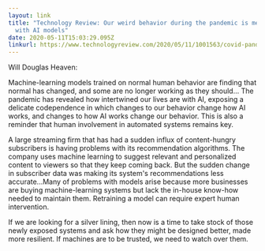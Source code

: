 ```yaml
---
layout: link
title: "Technology Review: Our weird behavior during the pandemic is messing
  with AI models"
date: 2020-05-11T15:03:29.095Z
linkurl: https://www.technologyreview.com/2020/05/11/1001563/covid-pandemic-broken-ai-machine-learning-amazon-retail-fraud-humans-in-the-loop/
---
```

Will Douglas Heaven:

Machine-learning models trained on normal human behavior are finding that normal has changed, and some are no longer working as they should... The pandemic has revealed how intertwined our lives are with AI, exposing a delicate codependence in which changes to our behavior change how AI works, and changes to how AI works change our behavior. This is also a reminder that human involvement in automated systems remains key.

A large streaming firm that has had a sudden influx of content-hungry subscribers is having problems with its recommendation algorithms. The company uses machine learning to suggest relevant and personalized content to viewers so that they keep coming back. But the sudden change in subscriber data was making its system's recommendations less accurate...Many of problems with models arise because more businesses are buying machine-learning systems but lack the in-house know-how needed to maintain them. Retraining a model can require expert human intervention.

If we are looking for a silver lining, then now is a time to take stock of those newly exposed systems and ask how they might be designed better, made more resilient. If machines are to be trusted, we need to watch over them.